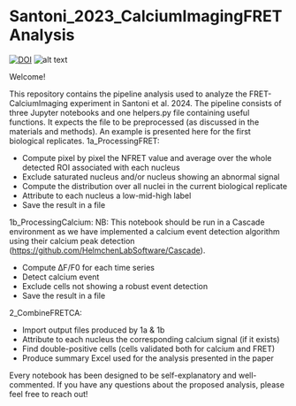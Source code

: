 # Santoni_2023_CalciumImagingFRETAnalysis
[![DOI](https://zenodo.org/badge/796674129.svg)](https://zenodo.org/doi/10.5281/zenodo.11125606)
![alt text](https://github.com/SimonZamora/Santoni_2023_CalciumImagingFRETAnalysis/blob/main/graphicalabstract.png?raw=true)

Welcome!

This repository contains the pipeline analysis used to analyze the FRET-CalciumImaging experiment in Santoni et al. 2024. 
The pipeline consists of three Jupyter notebooks and one helpers.py file containing useful functions. It expects the file to be preprocessed (as discussed in the materials and methods). An example is presented here for the first biological replicates. 
1a_ProcessingFRET: 
-	Compute pixel by pixel the NFRET value and average over the whole detected ROI associated with each nucleus 
-	Exclude saturated nucleus and/or nucleus showing an abnormal signal
-	Compute the distribution over all nuclei in the current biological replicate
-	Attribute to each nucleus a low-mid-high label
-	Save the result in a file

1b_ProcessingCalcium: 
NB: This notebook should be run in a Cascade environment as we have implemented a calcium event detection algorithm using their calcium peak detection (https://github.com/HelmchenLabSoftware/Cascade).
-	Compute ΔF/F0 for each time series
-	Detect calcium event 
-	Exclude cells not showing a robust event detection
-	Save the result in a file
  
2_CombineFRETCA: 
-	Import output files produced by 1a & 1b
-	Attribute to each nucleus the corresponding calcium signal (if it exists)
-	Find double-positive cells (cells validated both for calcium and FRET)
-	Produce summary Excel used for the analysis presented in the paper

Every notebook has been designed to be self-explanatory and well-commented. If you have any questions about the proposed analysis, please feel free to reach out! 


